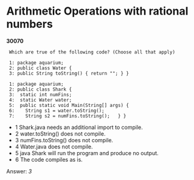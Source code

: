 Arithmetic Operations with rational numbers
===========================================
**30070**
```
 Which are true of the following code? (Choose all that apply) 
 
 1: package aquarium; 
 2: public class Water { 
 3: public String toString() { return ""; } } 
 
 1: package aquarium; 
 2: public class Shark { 
 3:  static int numFins; 
 4:  static Water water; 
 5:  public static void Main(String[] args) { 
 6:    String s1 = water.toString(); 
 7:    String s2 = numFins.toString();   } }
```


- 1 Shark.java needs an additional import to compile.
- 2 water.toString() does not compile.
- 3 numFins.toString() does not compile.
- 4 Water.java does not compile.
- 5 java Shark will run the program and produce no output.
- 6 The code compiles as is.

Answer: *3*

